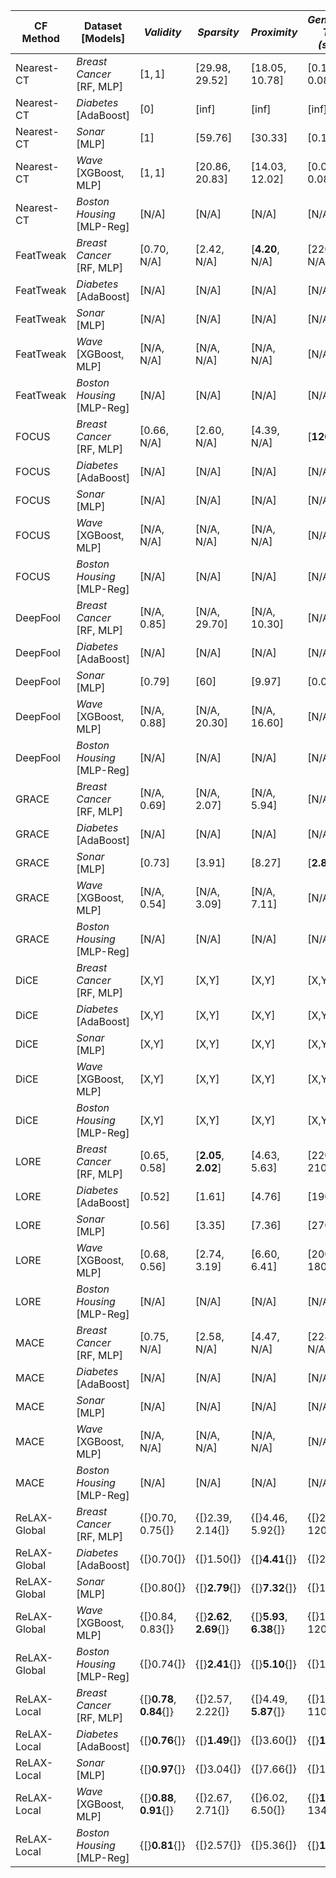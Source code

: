 | **CF Method**       | **Dataset [Models]**      | _**Validity**_ | _**Sparsity**_   | _**Proximity**_  | _**Generation Time (secs.)**_ |
|---------------------|---------------------------|----------------|------------------|------------------|-------------------------------|
| Nearest-CT          | _Breast Cancer_ [RF, MLP] | [$1,1$]        | [$29.98, 29.52$] | [$18.05, 10.78$] | [$0.10, 0.08$]                |
| Nearest-CT          | _Diabetes_ [AdaBoost]     | [$0$]          | [inf]            | [inf]            | [inf]                         |
| Nearest-CT          | _Sonar_ [MLP]             | [$1$]          | [$59.76$]        | [$30.33$]        | [$0.12$]                      |
| Nearest-CT          | _Wave_ [XGBoost, MLP]     | [$1,1$]        | [$20.86, 20.83$] | [$14.03, 12.02$] | [$0.08,0.08$]                 |
| Nearest-CT          | _Boston Housing_ [MLP-Reg]| [N/A]          | [N/A]            | [N/A]            | [N/A]                         |
| FeatTweak           | _Breast Cancer_ [RF, MLP] | [$0.70$, N/A]  | [$2.42$, N/A]    | [$\mathbf{4.20}$, N/A]| [$2200$, N/A]            |
| FeatTweak           | _Diabetes_ [AdaBoost]     | [N/A]          | [N/A]            | [N/A]            | [N/A]                         |                 
| FeatTweak           | _Sonar_ [MLP]             | [N/A]          | [N/A]            | [N/A]            | [N/A]                         |
| FeatTweak           | _Wave_ [XGBoost, MLP]     | [N/A, N/A]     | [N/A, N/A]       | [N/A, N/A]       | [N/A, N/A]                    |
| FeatTweak           | _Boston Housing_ [MLP-Reg]| [N/A]          | [N/A]            | [N/A]            | [N/A]                         |
| FOCUS               | _Breast Cancer_ [RF, MLP] | [$0.66$, N/A]  | [$2.60$, N/A]    | [$4.39$, N/A]    | [$\mathbf{120}$, N/A]         |
| FOCUS               | _Diabetes_ [AdaBoost]     | [N/A]          | [N/A]            | [N/A]            | [N/A]                         |
| FOCUS               | _Sonar_ [MLP]             | [N/A]          | [N/A]            | [N/A]            | [N/A]                         |
| FOCUS               | _Wave_ [XGBoost, MLP]     | [N/A, N/A]     | [N/A, N/A]       | [N/A, N/A]       | [N/A, N/A]                    |
| FOCUS               | _Boston Housing_ [MLP-Reg]| [N/A]          | [N/A]            | [N/A]            | [N/A]                         |
| DeepFool            | _Breast Cancer_ [RF, MLP] | [N/A, $0.85$]  | [N/A, $29.70$]   | [N/A, $10.30$]   | [N/A, $0.02$]                 |
| DeepFool            | _Diabetes_ [AdaBoost]     | [N/A]          | [N/A]            | [N/A]            | [N/A]                         |
| DeepFool            | _Sonar_ [MLP]             | [$0.79$]       | [$60$]           | [$9.97$]         | [$0.03$]                      |
| DeepFool            | _Wave_ [XGBoost, MLP]     | [N/A, $0.88$]  | [N/A, $20.30$]   | [N/A, $16.60$]   | [N/A, $0.02$]                 |
| DeepFool            | _Boston Housing_ [MLP-Reg]| [N/A]          | [N/A]            | [N/A]            | [N/A]                         |
| GRACE               | _Breast Cancer_ [RF, MLP] | [N/A, $0.69$]  | [N/A, $2.07$]    | [N/A, $5.94$]    | [N/A, $\mathbf{1.20}$]        |
| GRACE               | _Diabetes_ [AdaBoost]     | [N/A]          | [N/A]            | [N/A]            | [N/A]                         |
| GRACE               | _Sonar_ [MLP]             | [$0.73$]       | [$3.91$]         | [$8.27$]         | [$\mathbf{2.80}$]             |
| GRACE               | _Wave_ [XGBoost, MLP]     | [N/A, $0.54$]  | [N/A, $3.09$]    | [N/A, $7.11$]    | [N/A, $\mathbf{1.50}$]        |
| GRACE               | _Boston Housing_ [MLP-Reg]| [N/A]          | [N/A]            | [N/A]            | [N/A]                         |
| DiCE                | _Breast Cancer_ [RF, MLP] | [X,Y]          |  [X,Y]           | [X,Y]            | [X,Y]                         |
| DiCE                | _Diabetes_ [AdaBoost]     | [X,Y]          |  [X,Y]           | [X,Y]            | [X,Y]                         |
| DiCE                | _Sonar_ [MLP]             | [X,Y]          |  [X,Y]           | [X,Y]            | [X,Y]                         |
| DiCE                | _Wave_ [XGBoost, MLP]     | [X,Y]          |  [X,Y]           | [X,Y]            | [X,Y]                         |
| DiCE                | _Boston Housing_ [MLP-Reg]| [X,Y]          |  [X,Y]           | [X,Y]            | [X,Y]                         |
| LORE                | _Breast Cancer_ [RF, MLP] | [$0.65,0.58$]  | [$\mathbf{2.05},\mathbf{2.02}$] | [$4.63,5.63$] | [$2200,2100$]     |
| LORE                | _Diabetes_ [AdaBoost]     | [$0.52$]       | [$1.61$]         | [$4.76$]         | [$1900$]                      |
| LORE                | _Sonar_ [MLP]             | [$0.56$]       | [$3.35$]         | [$7.36$]         | [$2700$]                      |
| LORE                | _Wave_ [XGBoost, MLP]     | [$0.68,0.56$]  | [$2.74,3.19$]    | [$6.60,6.41$]    | [$2000,1800$]                 |
| LORE                | _Boston Housing_ [MLP-Reg]| [N/A]          | [N/A]            | [N/A]            | [N/A]                         |
| MACE                |  _Breast Cancer_ [RF, MLP]| [$0.75$, N/A]  | [$2.58$, N/A]    | [$4.47,$ N/A]    | [$2280$, N/A]                 |
| MACE                | _Diabetes_ [AdaBoost]     | [N/A]          | [N/A]            | [N/A]            | [N/A]                         |
| MACE                | _Sonar_ [MLP]             | [N/A]          | [N/A]            | [N/A]            | [N/A]                         |
| MACE                | _Wave_ [XGBoost, MLP]     | [N/A, N/A]     | [N/A, N/A]       | [N/A, N/A]       | [N/A, N/A]                    |
| MACE                | _Boston Housing_ [MLP-Reg]| [N/A]          | [N/A]            | [N/A]            | [N/A]                         |
| ReLAX-Global                                    |  _Breast Cancer_ [RF, MLP]                   | {[}$0.70,0.75${]}                     | {[}$2.39,2.14${]}                   | {[}$4.46,5.92${]}                   | {[}$2100,1200${]}                    |
| ReLAX-Global                                   | _Diabetes_ [AdaBoost]                  | {[}$0.70${]}                          | {[}$1.50${]}                        | {[}$\mathbf{4.41}${]}               | {[}$2000${]}                         |
| ReLAX-Global                                   | _Sonar_ [MLP]                              | {[}$0.80${]}                          | {[}$\mathbf{2.79}${]}               | {[}$\mathbf{7.32}${]}               | {[}$1400${]}                         |
| ReLAX-Global                                   |  _Wave_ [XGBoost, MLP]                   | {[}$0.84,0.83${]}                     | {[}$\mathbf{2.62},\mathbf{2.69}${]} | {[}$\mathbf{5.93},\mathbf{6.38}${]} | {[}$1300,1200${]}                    |
| ReLAX-Global                                   | _Boston Housing_ [MLP-Reg]             | {[}$0.74${]}                          | {[}$\mathbf{2.41}${]}               | {[}$\mathbf{5.10}${]}               | {[}$1300${]}                         |
| ReLAX-Local                                   |  _Breast Cancer_ [RF, MLP]                  | {[}$\mathbf{0.78},\mathbf{0.84}${]}   | {[}$2.57,2.22${]}                   | {[}$4.49,\mathbf{5.87}${]}          | {[}$1900,1100${]}                    |
| ReLAX-Local                                   | _Diabetes_ [AdaBoost]                 | {[}$\mathbf{0.76}${]}                 | {[}$\mathbf{1.49}${]}               | {[}$3.60${]}                        | {[}$\mathbf{1800}${]}                |
| ReLAX-Local                                   | _Sonar_ [MLP]                            | {[}$\mathbf{0.97}${]}                 | {[}$3.04${]}                        | {[}$7.66${]}                        | {[}$1000${]}                         |
| ReLAX-Local                                   |  _Wave_ [XGBoost, MLP]                   | {[}$\mathbf{0.88},\mathbf{0.91}${]}   | {[}$2.67,2.71${]}                   | {[}$6.02,6.50${]}                   | {[}$\mathbf{1100},1340${]}           |
| ReLAX-Local                                   | _Boston Housing_ [MLP-Reg]          | {[}$\mathbf{0.81}${]}                 | {[}$2.57${]}                        | {[}$5.36${]}                        | {[}$\mathbf{1000}${]}                |
